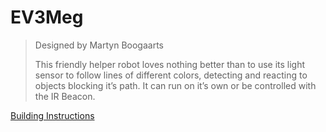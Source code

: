 # EV3Meg

> Designed by Martyn Boogaarts
>
> This friendly helper robot loves nothing better than to use its light sensor to follow lines of different colors, detecting and reacting to objects blocking it’s path. It can run on it’s own or be controlled with the IR Beacon.

[Building Instructions](https://www.lego.com/cdn/cs/set/assets/bltc79715c0087bf480/EV3MEG.pdf)
